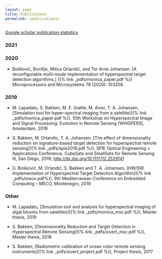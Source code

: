 ```yaml
---
layout: page
title: Publications
permalink: /publications/
---
```


[Google scholar publication statistics](https://scholar.google.no/citations?user=XeDtzHEAAAAJ&hl=en)

### 2021

### 2020
- Bošković, Đorđije, Milica Orlandić, and Tor Arne Johansen. [A reconfigurable multi-mode implementation of hyperspectral target detection algorithms.] ({% link _pdfs/monica_paper.pdf %}) Microprocessors and Microsystems 78 (2020): 103258.

### 2019
- M. Lapadatu, S. Bakken, M. E. Grøtte, M. Alver, T. A. Johansen,
[Simulation tool for hyper-spectral imaging from a satellite]({% link _pdfs/monica_paper.pdf %}),
10th Workshop on Hyperspectral Image and Signal Processing: Evolution in Remote Sensing (WHISPERS), Amsterdam, 2019

- S. Bakken, M. Orlandic, T. A. Johansen,
[The effect of dimensionality reduction on signature-based target detection for hyperspectral remote sensing]({% link _pdfs/spie2019.pdf %}),
SPIE Optical Engineering + Applications Conference, CubeSats and SmallSats for Remote Sensing III, San Diego, 2019; http://dx.doi.org/10.1117/12.2529141

- D. Bošković, M. Orlandić, S. Bakken and T. A. Johansen,
[HW/SW Implementation of Hyperspectral Target Detection Algorithm]({% link _pdfs/meco.pdf%}),
8th Mediterranean Conference on Embedded Computing – MECO, Montenegro, 2019


### Other
- M. Lapadatu,
[Simulation tool and analysis for hyperspectral imaging of algal blooms from satellites]({% link _pdfs/monica_msc.pdf %}),
Master thesis, 2019

- S. Bakken,
[Dimensionality Reduction and Target Detection in Hyperspectral Remote Sensing]({% link _pdfs/sivert_msc.pdf %}),
Master thesis, 2018

- S. Bakken,
[Radiometric calibration of ocean color remote sensing instruments]({% link _pdfs/sivert_project.pdf %}),
Project thesis, 2017
